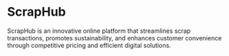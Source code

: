 # ScrapHub
ScrapHub is an innovative online platform that streamlines scrap transactions, promotes sustainability, and enhances customer convenience through competitive pricing and efficient digital solutions.
